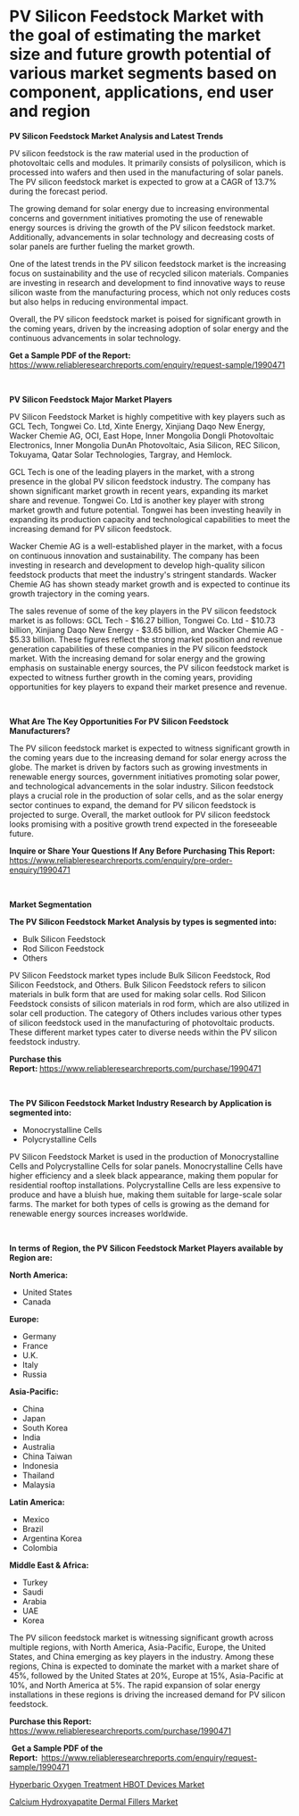 <p><h1>PV Silicon Feedstock Market with the goal of estimating the market size and future growth potential of various market segments based on component, applications, end user and region</h1></p><p><strong>PV Silicon Feedstock Market Analysis and Latest Trends</strong></p>
<p><p>PV silicon feedstock is the raw material used in the production of photovoltaic cells and modules. It primarily consists of polysilicon, which is processed into wafers and then used in the manufacturing of solar panels. The PV silicon feedstock market is expected to grow at a CAGR of 13.7% during the forecast period.</p><p>The growing demand for solar energy due to increasing environmental concerns and government initiatives promoting the use of renewable energy sources is driving the growth of the PV silicon feedstock market. Additionally, advancements in solar technology and decreasing costs of solar panels are further fueling the market growth.</p><p>One of the latest trends in the PV silicon feedstock market is the increasing focus on sustainability and the use of recycled silicon materials. Companies are investing in research and development to find innovative ways to reuse silicon waste from the manufacturing process, which not only reduces costs but also helps in reducing environmental impact.</p><p>Overall, the PV silicon feedstock market is poised for significant growth in the coming years, driven by the increasing adoption of solar energy and the continuous advancements in solar technology.</p></p>
<p><strong>Get a Sample PDF of the Report:&nbsp;</strong> <a href="https://www.reliableresearchreports.com/enquiry/request-sample/1990471">https://www.reliableresearchreports.com/enquiry/request-sample/1990471</a></p>
<p>&nbsp;</p>
<p><strong>PV Silicon Feedstock Major Market Players</strong></p>
<p><p>PV Silicon Feedstock Market is highly competitive with key players such as GCL Tech, Tongwei Co. Ltd, Xinte Energy, Xinjiang Daqo New Energy, Wacker Chemie AG, OCI, East Hope, Inner Mongolia Dongli Photovoltaic Electronics, Inner Mongolia DunAn Photovoltaic, Asia Silicon, REC Silicon, Tokuyama, Qatar Solar Technologies, Targray, and Hemlock.</p><p>GCL Tech is one of the leading players in the market, with a strong presence in the global PV silicon feedstock industry. The company has shown significant market growth in recent years, expanding its market share and revenue. Tongwei Co. Ltd is another key player with strong market growth and future potential. Tongwei has been investing heavily in expanding its production capacity and technological capabilities to meet the increasing demand for PV silicon feedstock.</p><p>Wacker Chemie AG is a well-established player in the market, with a focus on continuous innovation and sustainability. The company has been investing in research and development to develop high-quality silicon feedstock products that meet the industry's stringent standards. Wacker Chemie AG has shown steady market growth and is expected to continue its growth trajectory in the coming years.</p><p>The sales revenue of some of the key players in the PV silicon feedstock market is as follows: GCL Tech - $16.27 billion, Tongwei Co. Ltd - $10.73 billion, Xinjiang Daqo New Energy - $3.65 billion, and Wacker Chemie AG - $5.33 billion. These figures reflect the strong market position and revenue generation capabilities of these companies in the PV silicon feedstock market. With the increasing demand for solar energy and the growing emphasis on sustainable energy sources, the PV silicon feedstock market is expected to witness further growth in the coming years, providing opportunities for key players to expand their market presence and revenue.</p></p>
<p>&nbsp;</p>
<p><strong>What Are The Key Opportunities For PV Silicon Feedstock Manufacturers?</strong></p>
<p><p>The PV silicon feedstock market is expected to witness significant growth in the coming years due to the increasing demand for solar energy across the globe. The market is driven by factors such as growing investments in renewable energy sources, government initiatives promoting solar power, and technological advancements in the solar industry. Silicon feedstock plays a crucial role in the production of solar cells, and as the solar energy sector continues to expand, the demand for PV silicon feedstock is projected to surge. Overall, the market outlook for PV silicon feedstock looks promising with a positive growth trend expected in the foreseeable future.</p></p>
<p><strong>Inquire or Share Your Questions If Any Before Purchasing This Report:</strong> <a href="https://www.reliableresearchreports.com/enquiry/pre-order-enquiry/1990471">https://www.reliableresearchreports.com/enquiry/pre-order-enquiry/1990471</a></p>
<p>&nbsp;</p>
<p><strong>Market Segmentation</strong></p>
<p><strong>The PV Silicon Feedstock Market Analysis by types is segmented into:</strong></p>
<p><ul><li>Bulk Silicon Feedstock</li><li>Rod Silicon Feedstock</li><li>Others</li></ul></p>
<p><p>PV Silicon Feedstock market types include Bulk Silicon Feedstock, Rod Silicon Feedstock, and Others. Bulk Silicon Feedstock refers to silicon materials in bulk form that are used for making solar cells. Rod Silicon Feedstock consists of silicon materials in rod form, which are also utilized in solar cell production. The category of Others includes various other types of silicon feedstock used in the manufacturing of photovoltaic products. These different market types cater to diverse needs within the PV silicon feedstock industry.</p></p>
<p><strong>Purchase this Report:&nbsp;</strong><a href="https://www.reliableresearchreports.com/purchase/1990471">https://www.reliableresearchreports.com/purchase/1990471</a></p>
<p>&nbsp;</p>
<p><strong>The PV Silicon Feedstock Market Industry Research by Application is segmented into:</strong></p>
<p><ul><li>Monocrystalline Cells</li><li>Polycrystalline Cells</li></ul></p>
<p><p>PV Silicon Feedstock Market is used in the production of Monocrystalline Cells and Polycrystalline Cells for solar panels. Monocrystalline Cells have higher efficiency and a sleek black appearance, making them popular for residential rooftop installations. Polycrystalline Cells are less expensive to produce and have a bluish hue, making them suitable for large-scale solar farms. The market for both types of cells is growing as the demand for renewable energy sources increases worldwide.</p></p>
<p>&nbsp;</p>
<p><strong>In terms of Region, the PV Silicon Feedstock Market Players available by Region are:</strong></p>
<p>
    <p> <strong> North America: </strong>
        <ul>
            <li>United States</li>
            <li>Canada</li>
        </ul>
        </p> 
    <p> <strong> Europe: </strong>
        <ul>
            <li>Germany</li>
            <li>France</li>
            <li>U.K.</li>
            <li>Italy</li>
            <li>Russia</li>
        </ul>
        </p> 
    <p> <strong> Asia-Pacific: </strong>
        <ul>
            <li>China</li>
            <li>Japan</li>
            <li>South Korea</li>
            <li>India</li>
            <li>Australia</li>
            <li>China Taiwan</li>
            <li>Indonesia</li>
            <li>Thailand</li>
            <li>Malaysia</li>
        </ul>
        </p> 
    <p> <strong> Latin America: </strong>
        <ul>
            <li>Mexico</li>
            <li>Brazil</li>
            <li>Argentina Korea</li>
            <li>Colombia</li>
        </ul>
        </p> 
    <p> <strong> Middle East & Africa: </strong>
        <ul>
            <li>Turkey</li>
            <li>Saudi</li>
            <li>Arabia</li>
            <li>UAE</li>
            <li>Korea</li>
        </ul>
    </p>
    </p>
<p><p>The PV silicon feedstock market is witnessing significant growth across multiple regions, with North America, Asia-Pacific, Europe, the United States, and China emerging as key players in the industry. Among these regions, China is expected to dominate the market with a market share of 45%, followed by the United States at 20%, Europe at 15%, Asia-Pacific at 10%, and North America at 5%. The rapid expansion of solar energy installations in these regions is driving the increased demand for PV silicon feedstock.</p></p>
<p><strong>Purchase this Report: </strong><a href="https://www.reliableresearchreports.com/purchase/1990471">https://www.reliableresearchreports.com/purchase/1990471</a></p>
<p>&nbsp;<strong>Get a Sample PDF of the Report:&nbsp;&nbsp;</strong><a href="https://www.reliableresearchreports.com/enquiry/request-sample/1990471">https://www.reliableresearchreports.com/enquiry/request-sample/1990471</a></p>
<p><strong></strong></p>
<p><p><a href="https://issuu.com/reportprime-2/docs/hyperbaric-oxygen-treatment-hbot-de_180a8fc51f5536">Hyperbaric Oxygen Treatment HBOT Devices Market</a></p><p><a href="https://issuu.com/reportprime-2/docs/calcium-hydroxyapatite-dermal-fillers-market-size-">Calcium Hydroxyapatite Dermal Fillers Market</a></p></p>